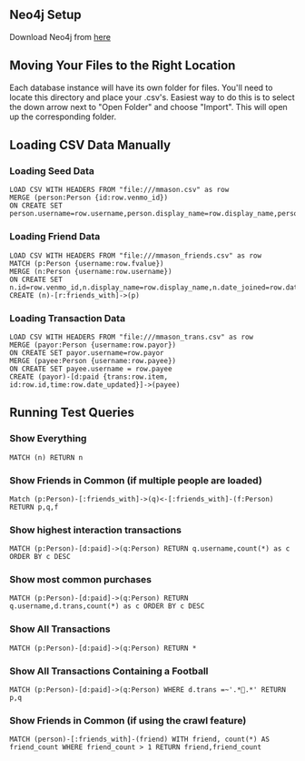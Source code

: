 ## Neo4j Setup
Download Neo4j from [here](https://neo4j.com/download/)

## Moving Your Files to the Right Location
Each database instance will have its own folder for files. You'll need to locate this directory and place your .csv's. Easiest way to do this is to select the down arrow next to "Open Folder" and choose "Import". This will open up the corresponding folder.

## Loading CSV Data Manually
### Loading Seed Data
    LOAD CSV WITH HEADERS FROM "file:///mmason.csv" as row
    MERGE (person:Person {id:row.venmo_id})
    ON CREATE SET person.username=row.username,person.display_name=row.display_name,person.friends_count=row.friends_count,person.date_joined=row.date_joined,person.phone=row.phone,person.email=person.email

### Loading Friend Data
    LOAD CSV WITH HEADERS FROM "file:///mmason_friends.csv" as row
    MATCH (p:Person {username:row.fvalue})
    MERGE (n:Person {username:row.username})
    ON CREATE SET n.id=row.venmo_id,n.display_name=row.display_name,n.date_joined=row.date_joined,n.phone=row.phone,n.email=row.email
    CREATE (n)-[r:friends_with]->(p)

### Loading Transaction Data
    LOAD CSV WITH HEADERS FROM "file:///mmason_trans.csv" as row
    MERGE (payor:Person {username:row.payor})
    ON CREATE SET payor.username=row.payor
    MERGE (payee:Person {username:row.payee})
    ON CREATE SET payee.username = row.payee
    CREATE (payor)-[d:paid {trans:row.item, id:row.id,time:row.date_updated}]->(payee)
    
## Running Test Queries
### Show Everything
    MATCH (n) RETURN n
### Show Friends in Common (if multiple people are loaded)
    Match (p:Person)-[:friends_with]->(q)<-[:friends_with]-(f:Person) RETURN p,q,f
### Show highest interaction transactions
    MATCH (p:Person)-[d:paid]->(q:Person) RETURN q.username,count(*) as c ORDER BY c DESC
### Show most common purchases
    MATCH (p:Person)-[d:paid]->(q:Person) RETURN q.username,d.trans,count(*) as c ORDER BY c DESC
### Show All Transactions
    MATCH (p:Person)-[d:paid]->(q:Person) RETURN *
### Show All Transactions Containing a Football
    MATCH (p:Person)-[d:paid]->(q:Person) WHERE d.trans =~'.*🏈.*' RETURN p,q
### Show Friends in Common (if using the crawl feature)
    MATCH (person)-[:friends_with]-(friend) WITH friend, count(*) AS friend_count WHERE friend_count > 1 RETURN friend,friend_count

